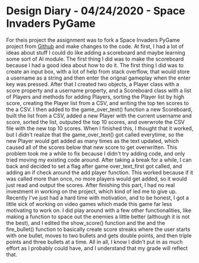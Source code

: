 # Design Diary - 04/24/2020 - Space Invaders PyGame

For theis project the assignment was to fork a Space Invaders PyGame project from [Github](https://github.com/attreyabhatt/Space-Invaders-Pygame) and make changes to the code. At first, I had a lot of ideas about stuff I could do like adding a scoreboard and maybe learning some sort of AI module. The first thing I did was to make the scoreboard because I had a good idea about how to do it. The first thing I did was to create an input box, with a lot of help from stack overflow, that would store a username as a string and then enter the orignal gameplay when the enter key was pressed. After that I created two objects, a Player class with a score property and a username property, and a Scoreboard class with a list of Players and methods for adding Players, sorting the Player list by high score, creating the Player list from a CSV, and writing the top ten scores to the a CSV. I then added to the game_over_text() function a new Scoreboard, built the list from a CSV, added a new Player with the current username and score, sorted the list, outputed the top 10 scores, and overwrote the CSV file with the new top 10 scores. When I finished this, I thought that it worked, but I didn't realize that the game_over_text() got called everytime, so the new Player would get added as many times as the text updated, which caused all of the scores below that new score to get overwritten. This problem took me a while to fix because I didn't try adding code, and only tried moving my existing code around. After taking a break for a while, I can back and decided to set a flag after game over_text_first got called, and adding an if check around the add player function. This worked because if it was called more than once, no more players would get added, so it would just read and output the scores. After finishing this part, I had no real investment in working on the project, which kind of led me to give up. Recently I've just had a hard time with motivation, and to be honest, I got a little sick of working on video games which made this game far less motivating to work on. I did play around with a few other functionalities, like making a function to space out the enemies a little better (although it is not the best), and I edited the show_score() function and the and the fire_bullet() function to basically create score streaks where the user starts with one bullet, moves to two bullets and gets double points, and then triple points and three bullets at a time. All in all, I know I didn't put in as much effort as I probably could have, and I understand that my grade will reflect that.